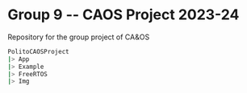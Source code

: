 # Group 9 -- CAOS Project 2023-24
Repository for the group project of CA&amp;OS

```bash
PolitoCAOSProject
|> App
|> Example
|> FreeRTOS
|> Img
```
